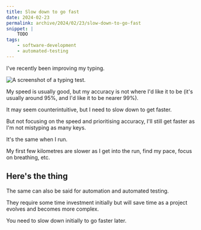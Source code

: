 ```yaml
---
title: Slow down to go fast
date: 2024-02-23
permalink: archive/2024/02/23/slow-down-to-go-fast
snippet: |
    TODO
tags:
    - software-development
    - automated-testing
---
```


I've recently been improving my typing.

![A screenshot of a typing test.]({{site.assets-url}}/assets/images/daily-emails/typing.png)

My speed is usually good, but my accuracy is not where I'd like it to be (it's usually around 95%, and I'd like it to be nearer 99%).

It may seem counterintuitive, but I need to slow down to get faster.

But not focusing on the speed and prioritising accuracy, I'll still get faster as I'm not mistyping as many keys.

It's the same when I run.

My first few kilometres are slower as I get into the run, find my pace, focus on breathing, etc.

## Here's the thing

The same can also be said for automation and automated testing.

They require some time investment initially but will save time as a project evolves and becomes more complex.

You need to slow down initially to go faster later.
